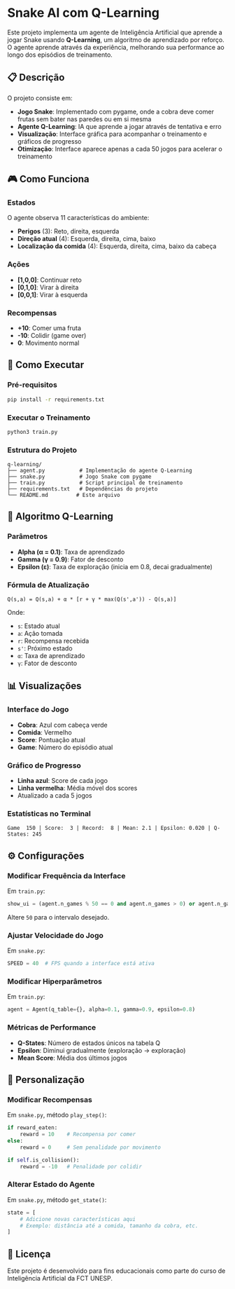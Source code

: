 # Snake AI com Q-Learning

Este projeto implementa um agente de Inteligência Artificial que aprende a jogar Snake usando **Q-Learning**, um algoritmo de aprendizado por reforço. O agente aprende através da experiência, melhorando sua performance ao longo dos episódios de treinamento.

## 📋 Descrição

O projeto consiste em:

- **Jogo Snake**: Implementado com pygame, onde a cobra deve comer frutas sem bater nas paredes ou em si mesma
- **Agente Q-Learning**: IA que aprende a jogar através de tentativa e erro
- **Visualização**: Interface gráfica para acompanhar o treinamento e gráficos de progresso
- **Otimização**: Interface aparece apenas a cada 50 jogos para acelerar o treinamento

## 🎮 Como Funciona

### Estados

O agente observa 11 características do ambiente:

- **Perigos** (3): Reto, direita, esquerda
- **Direção atual** (4): Esquerda, direita, cima, baixo
- **Localização da comida** (4): Esquerda, direita, cima, baixo da cabeça

### Ações

- **[1,0,0]**: Continuar reto
- **[0,1,0]**: Virar à direita
- **[0,0,1]**: Virar à esquerda

### Recompensas

- **+10**: Comer uma fruta
- **-10**: Colidir (game over)
- **0**: Movimento normal

## 🚀 Como Executar

### Pré-requisitos

```bash
pip install -r requirements.txt
```

### Executar o Treinamento

```bash
python3 train.py
```

### Estrutura do Projeto

```
q-learning/
├── agent.py           # Implementação do agente Q-Learning
├── snake.py           # Jogo Snake com pygame
├── train.py           # Script principal de treinamento
├── requirements.txt   # Dependências do projeto
└── README.md         # Este arquivo
```

## 🧠 Algoritmo Q-Learning

### Parâmetros

- **Alpha (α = 0.1)**: Taxa de aprendizado
- **Gamma (γ = 0.9)**: Fator de desconto
- **Epsilon (ε)**: Taxa de exploração (inicia em 0.8, decai gradualmente)

### Fórmula de Atualização

```
Q(s,a) = Q(s,a) + α * [r + γ * max(Q(s',a')) - Q(s,a)]
```

Onde:

- `s`: Estado atual
- `a`: Ação tomada
- `r`: Recompensa recebida
- `s'`: Próximo estado
- `α`: Taxa de aprendizado
- `γ`: Fator de desconto

## 📊 Visualizações

### Interface do Jogo

- **Cobra**: Azul com cabeça verde
- **Comida**: Vermelho
- **Score**: Pontuação atual
- **Game**: Número do episódio atual

### Gráfico de Progresso

- **Linha azul**: Score de cada jogo
- **Linha vermelha**: Média móvel dos scores
- Atualizado a cada 5 jogos

### Estatísticas no Terminal

```
Game  150 | Score:  3 | Record:  8 | Mean: 2.1 | Epsilon: 0.020 | Q-States: 245
```

## ⚙️ Configurações

### Modificar Frequência da Interface

Em `train.py`:

```python
show_ui = (agent.n_games % 50 == 0 and agent.n_games > 0) or agent.n_games == 0
```

Altere `50` para o intervalo desejado.

### Ajustar Velocidade do Jogo

Em `snake.py`:

```python
SPEED = 40  # FPS quando a interface está ativa
```

### Modificar Hiperparâmetros

Em `train.py`:

```python
agent = Agent(q_table={}, alpha=0.1, gamma=0.9, epsilon=0.8)
```

### Métricas de Performance

- **Q-States**: Número de estados únicos na tabela Q
- **Epsilon**: Diminui gradualmente (exploração → exploração)
- **Mean Score**: Média dos últimos jogos

## 🔧 Personalização

### Modificar Recompensas

Em `snake.py`, método `play_step()`:

```python
if reward_eaten:
    reward = 10    # Recompensa por comer
else:
    reward = 0     # Sem penalidade por movimento

if self.is_collision():
    reward = -10   # Penalidade por colidir
```

### Alterar Estado do Agente

Em `snake.py`, método `get_state()`:

```python
state = [
    # Adicione novas características aqui
    # Exemplo: distância até a comida, tamanho da cobra, etc.
]
```

## 📄 Licença

Este projeto é desenvolvido para fins educacionais como parte do curso de Inteligência Artificial da FCT UNESP.
